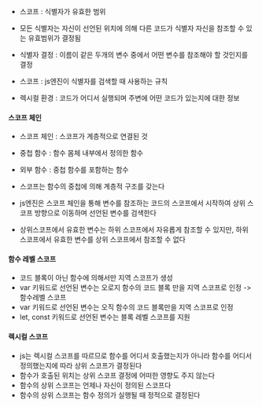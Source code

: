 - 스코프 : 식별자가 유효한 범위
- 모든 식별자는 자신이 선언된 위치에 의해 다른 코드가 식별자 자신을 참조할 수 있는 유효범위가 결정됨
- 식별자 결정 : 이름이 같은 두개의 변수 중에서 어떤 변수를 참조해야 할 것인지를 결정
- 스코프 : js엔진이 식별자를 검색할 때 사용하는 규칙

- 렉시컬 환경 : 코드가 어디서 실행되며 주변에 어떤 코드가 있는지에 대한 정보

#### 스코프 체인
- 스코프 체인 : 스코프가 계층적으로 연결된 것
- 중첩 함수 : 함수 몸체 내부에서 정의한 함수
- 외부 함수 : 중첩 함수를 포함하는 함수
- 스코프는 함수의 중첩에 의해 계층적 구조를 갖는다

- js엔진은 스코프 체인을 통해 변수를 참조하는 코드의 스코프에서 시작하여 상위 스코프 방향으로 이동하며 선언된 변수를 검색한다
- 상위스코프에서 유효한 변수는 하위 스코프에서 자유롭게 참조할 수 있지만, 하위 스코프에서 유효한 변수를 상위 스코프에서 참조할 수 없다
#### 함수 레벨 스코프
- 코드 블록이 아닌 함수에 의해서만 지역 스코프가 생성
- var 키워드로 선언된 변수는 오로지 함수의 코드 블록 만을 지역 스코프로 인정 -> 함수레벨 스코프
- var 키워드로 선언된 변수는 오직 함수의 코드 블록만을 지역 스코프로 인정
- let, const 키워드로 선언된 변수는 블록 레벨 스코프를 지원

#### 렉시컬 스코프
- js는 렉시컬 스코프를 따르므로 함수를 어디서 호출했는지가 아니라 함수를 어디서 정의했는지에 따라 상위 스코프가 결정된다
- 함수가 호출된 위치는 상위 스코프 결정에 어떠한 영향도 주지 않는다
- 함수의 상위 스코프는 언제나 자신이 정의된 스코프다
- 함수의 상위 스코프는 함수 정의가 실행될 때 정적으로 결정된다

